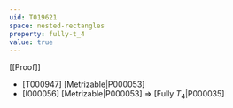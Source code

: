 ```yaml
---
uid: T019621
space: nested-rectangles
property: fully-t_4
value: true
---
```

[[Proof]]

* [T000947] [Metrizable|P000053]
* [I000056] [Metrizable|P000053] => [Fully $T_4$|P000035]

